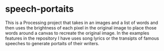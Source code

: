 # speech-portaits
This is a Processing project that takes in an images and a list of words and then uses the brightness of each pixel in the original image to place those words around a canvas to recreate the original image.
In the examples features in the repository I have uses song lyrics or the transipts of famous speeches to generate portaits of their writers.
